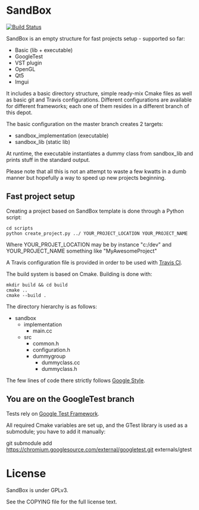 SandBox
==================================

[![Build Status](https://travis-ci.org/G4m4/sandbox.svg?branch=master)](https://travis-ci.org/G4m4/sandbox)

SandBox is an empty structure for fast projects setup - supported so far:
- Basic (lib + executable)
- GoogleTest
- VST plugin
- OpenGL
- Qt5
- Imgui

It includes a basic directory structure, simple ready-mix Cmake files as well as basic git and Travis configurations. Different configurations are available for different frameworks; each one of them resides in a different branch of this depot.

The basic configuration on the master branch creates 2 targets:
- sandbox_implementation (executable)
- sandbox_lib (static lib)

At runtime, the executable instantiates a dummy class from sandbox_lib and prints stuff in the standard output.

Please note that all this is not an attempt to waste a few kwatts in a dumb manner but hopefully a way to speed up new projects beginning.

Fast project setup
------------------

Creating a project based on SandBox template is done through a Python script:

    cd scripts
    python create_project.py ../ YOUR_PROJECT_LOCATION YOUR_PROJECT_NAME

Where YOUR_PROJET_LOCATION may be by instance "c:/dev" and YOUR_PROJECT_NAME something like "MyAwesomeProject"

A Travis configuration file is provided in order to be used with [Travis CI](https://travis-ci.org/).

The build system is based on Cmake.
Building is done with:

    mkdir build && cd build
    cmake ..
    cmake --build .

The directory hierarchy is as follows:
- sandbox
  - implementation
    - main.cc
  - src
    - common.h
    - configuration.h
    - dummygroup
      - dummyclass.cc
      - dummyclass.h

The few lines of code there strictly follows [Google Style](http://google-styleguide.googlecode.com/svn/trunk/cppguide.xml).

You are on the GoogleTest branch
-----

Tests rely on [Google Test Framework](http://code.google.com/p/googletest/).

All required Cmake variables are set up, and the GTest library is used as a submodule; you have to add it manually:

  git submodule add https://chromium.googlesource.com/external/googletest.git externals/gtest


License
==================================
SandBox is under GPLv3.

See the COPYING file for the full license text.
